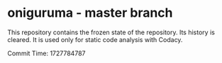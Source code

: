 # oniguruma - master branch

This repository contains the frozen state of the repository.
Its history is cleared. It is used only for static code
analysis with Codacy.

Commit Time: 1727784787